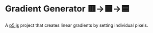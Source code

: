 # Gradient Generator 🟥->🟪->🟦
A [p5.js](https://p5js.org/) project that creates linear gradients by setting individual pixels.
